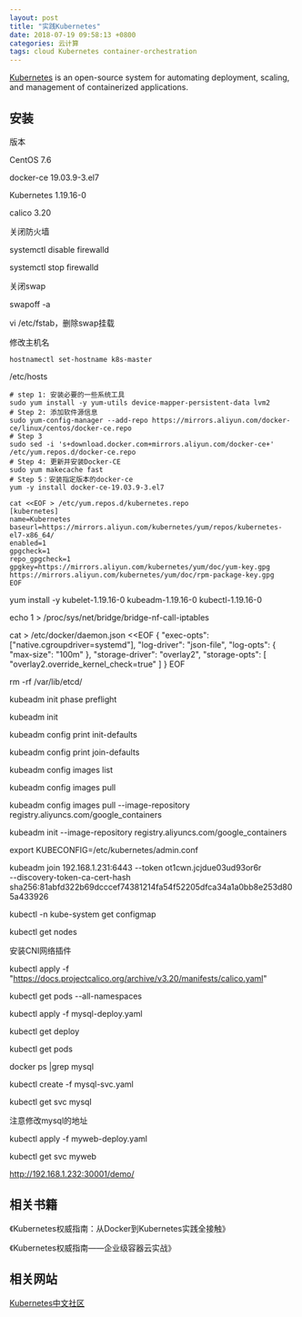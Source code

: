 ```yaml
---
layout: post
title: "实践Kubernetes"
date: 2018-07-19 09:58:13 +0800
categories: 云计算
tags: cloud Kubernetes container-orchestration
---
```


[Kubernetes](https://kubernetes.io/) is an open-source system for automating deployment, scaling, and management of containerized applications.

## 安装

版本

CentOS 7.6

docker-ce 19.03.9-3.el7

Kubernetes 1.19.16-0

calico 3.20



关闭防火墙

systemctl disable firewalld

systemctl stop firewalld

关闭swap

swapoff -a

vi /etc/fstab，删除swap挂载



修改主机名

```
hostnamectl set-hostname k8s-master
```

/etc/hosts



```
# step 1: 安装必要的一些系统工具
sudo yum install -y yum-utils device-mapper-persistent-data lvm2
# Step 2: 添加软件源信息
sudo yum-config-manager --add-repo https://mirrors.aliyun.com/docker-ce/linux/centos/docker-ce.repo
# Step 3
sudo sed -i 's+download.docker.com+mirrors.aliyun.com/docker-ce+' /etc/yum.repos.d/docker-ce.repo
# Step 4: 更新并安装Docker-CE
sudo yum makecache fast
# Step 5：安装指定版本的docker-ce
yum -y install docker-ce-19.03.9-3.el7
```



```
cat <<EOF > /etc/yum.repos.d/kubernetes.repo
[kubernetes]
name=Kubernetes
baseurl=https://mirrors.aliyun.com/kubernetes/yum/repos/kubernetes-el7-x86_64/
enabled=1
gpgcheck=1
repo_gpgcheck=1
gpgkey=https://mirrors.aliyun.com/kubernetes/yum/doc/yum-key.gpg https://mirrors.aliyun.com/kubernetes/yum/doc/rpm-package-key.gpg
EOF
```



yum install -y kubelet-1.19.16-0 kubeadm-1.19.16-0 kubectl-1.19.16-0



echo 1 > /proc/sys/net/bridge/bridge-nf-call-iptables



cat > /etc/docker/daemon.json <<EOF
{
  "exec-opts": ["native.cgroupdriver=systemd"],
  "log-driver": "json-file",
  "log-opts": {
    "max-size": "100m"
  },
  "storage-driver": "overlay2",
  "storage-opts": [
    "overlay2.override_kernel_check=true"
  ]
}
EOF



rm -rf /var/lib/etcd/



kubeadm init phase preflight



kubeadm init



kubeadm config print init-defaults

kubeadm config print join-defaults

kubeadm config images list

kubeadm config images pull



kubeadm config images pull --image-repository registry.aliyuncs.com/google_containers

kubeadm init --image-repository registry.aliyuncs.com/google_containers



export KUBECONFIG=/etc/kubernetes/admin.conf



kubeadm join 192.168.1.231:6443 --token ot1cwn.jcjdue03ud93or6r \
    --discovery-token-ca-cert-hash sha256:81abfd322b69dcccef74381214fa54f52205dfca34a1a0bb8e253d805a433926



kubectl -n kube-system get configmap

kubectl get nodes



安装CNI网络插件

kubectl apply -f "https://docs.projectcalico.org/archive/v3.20/manifests/calico.yaml" 



kubectl get pods --all-namespaces







kubectl apply -f mysql-deploy.yaml

kubectl get deploy

kubectl get pods

docker ps |grep mysql



kubectl create -f mysql-svc.yaml

kubectl get svc mysql



注意修改mysql的地址

kubectl apply -f myweb-deploy.yaml

kubectl get svc myweb



http://192.168.1.232:30001/demo/



## 相关书籍

《Kubernetes权威指南：从Docker到Kubernetes实践全接触》

《Kubernetes权威指南——企业级容器云实战》

## 相关网站

[Kubernetes中文社区](https://www.kubernetes.org.cn)